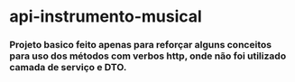 # api-instrumento-musical

### Projeto basico feito apenas para reforçar alguns conceitos para uso dos métodos com verbos http, onde não foi utilizado camada de serviço e DTO.
